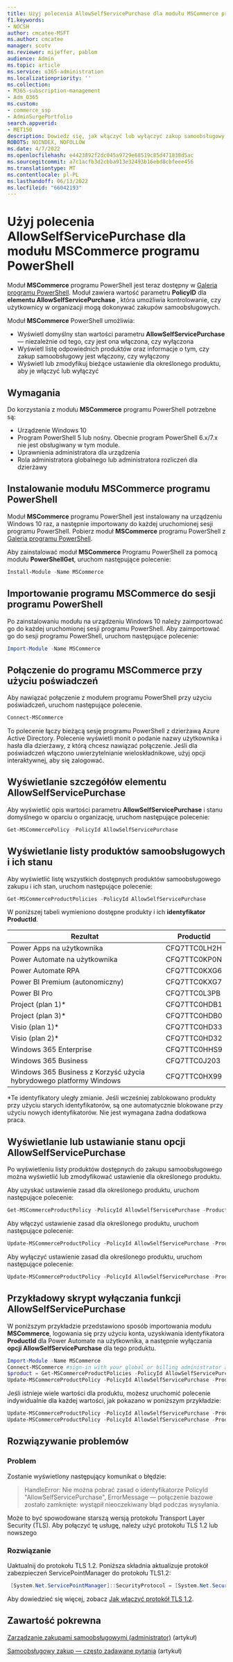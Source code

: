 ```yaml
---
title: Użyj polecenia AllowSelfServicePurchase dla modułu MSCommerce programu PowerShell
f1.keywords:
- NOCSH
author: cmcatee-MSFT
ms.author: cmcatee
manager: scotv
ms.reviewer: mijeffer, pablom
audience: Admin
ms.topic: article
ms.service: o365-administration
ms.localizationpriority: ''
ms.collection:
- M365-subscription-management
- Adm_O365
ms.custom:
- commerce_ssp
- AdminSurgePortfolio
search.appverid:
- MET150
description: Dowiedz się, jak włączyć lub wyłączyć zakup samoobsługowy za pomocą polecenia cmdlet AllowSelfServicePurchase programu PowerShell.
ROBOTS: NOINDEX, NOFOLLOW
ms.date: 4/7/2022
ms.openlocfilehash: e4423892f2dc045a9729e68519c85d471838d5ac
ms.sourcegitcommit: a7c1acfb3d2cbba913e32493b16ebd8cbfeee456
ms.translationtype: MT
ms.contentlocale: pl-PL
ms.lasthandoff: 06/13/2022
ms.locfileid: "66042193"
---
```

# <a name="use-allowselfservicepurchase-for-the-mscommerce-powershell-module"></a>Użyj polecenia AllowSelfServicePurchase dla modułu MSCommerce programu PowerShell

Moduł **MSCommerce** programu PowerShell jest teraz dostępny w [Galeria programu PowerShell](https://aka.ms/allowselfservicepurchase-powershell-gallery). Moduł zawiera wartość parametru **PolicyID** dla **elementu AllowSelfServicePurchase** , która umożliwia kontrolowanie, czy użytkownicy w organizacji mogą dokonywać zakupów samoobsługowych.

Moduł **MSCommerce** PowerShell umożliwia:

- Wyświetl domyślny stan wartości parametru **AllowSelfServicePurchase** — niezależnie od tego, czy jest ona włączona, czy wyłączona
- Wyświetl listę odpowiednich produktów oraz informacje o tym, czy zakup samoobsługowy jest włączony, czy wyłączony
- Wyświetl lub zmodyfikuj bieżące ustawienie dla określonego produktu, aby je włączyć lub wyłączyć

## <a name="requirements"></a>Wymagania

Do korzystania z modułu **MSCommerce** programu PowerShell potrzebne są:

- Urządzenie Windows 10
- Program PowerShell 5 lub nośny. Obecnie program PowerShell 6.x/7.x nie jest obsługiwany w tym module.
- Uprawnienia administratora dla urządzenia
- Rola administratora globalnego lub administratora rozliczeń dla dzierżawy

## <a name="install-the-mscommerce-powershell-module"></a>Instalowanie modułu MSCommerce programu PowerShell

Moduł **MSCommerce** programu PowerShell jest instalowany na urządzeniu Windows 10 raz, a następnie importowany do każdej uruchomionej sesji programu PowerShell. Pobierz moduł **MSCommerce** programu PowerShell z [Galeria programu PowerShell](https://aka.ms/allowselfservicepurchase-powershell-gallery).

Aby zainstalować moduł **MSCommerce** Programu PowerShell za pomocą modułu **PowerShellGet**, uruchom następujące polecenie:

```powershell
Install-Module -Name MSCommerce
```

## <a name="import-mscommerce-into-the-powershell-session"></a>Importowanie programu MSCommerce do sesji programu PowerShell

Po zainstalowaniu modułu na urządzeniu Windows 10 należy zaimportować go do każdej uruchomionej sesji programu PowerShell. Aby zaimportować go do sesji programu PowerShell, uruchom następujące polecenie:

```powershell
Import-Module -Name MSCommerce
```

## <a name="connect-to-mscommerce-with-your-credentials"></a>Połączenie do programu MSCommerce przy użyciu poświadczeń

Aby nawiązać połączenie z modułem programu PowerShell przy użyciu poświadczeń, uruchom następujące polecenie.

```powershell
Connect-MSCommerce
```

To polecenie łączy bieżącą sesję programu PowerShell z dzierżawą Azure Active Directory. Polecenie wyświetli monit o podanie nazwy użytkownika i hasła dla dzierżawy, z którą chcesz nawiązać połączenie. Jeśli dla poświadczeń włączono uwierzytelnianie wieloskładnikowe, użyj opcji interaktywnej, aby się zalogować.

## <a name="view-details-for-allowselfservicepurchase"></a>Wyświetlanie szczegółów elementu AllowSelfServicePurchase

Aby wyświetlić opis wartości parametru **AllowSelfServicePurchase** i stanu domyślnego w oparciu o organizację, uruchom następujące polecenie:

```powershell
Get-MSCommercePolicy -PolicyId AllowSelfServicePurchase
```

## <a name="view-a-list-of-self-service-purchase-products-and-their-status"></a>Wyświetlanie listy produktów samoobsługowych i ich stanu

Aby wyświetlić listę wszystkich dostępnych produktów samoobsługowego zakupu i ich stan, uruchom następujące polecenie:

```powershell
Get-MSCommerceProductPolicies -PolicyId AllowSelfServicePurchase
```

W poniższej tabeli wymieniono dostępne produkty i ich **identyfikator ProductId**.

| Rezultat | Productid |
|-----------------------------|--------------|
| Power Apps na użytkownika | CFQ7TTC0LH2H |
| Power Automate na użytkownika | CFQ7TTC0KP0N |
| Power Automate RPA | CFQ7TTC0KXG6  |
| Power BI Premium (autonomiczny) | CFQ7TTC0KXG7  |
| Power BI Pro | CFQ7TTC0L3PB |
| Project (plan 1)* | CFQ7TTC0HDB1 |
| Project (plan 3)* | CFQ7TTC0HDB0 |
| Visio (plan 1)* | CFQ7TTC0HD33 |
| Visio (plan 2)* | CFQ7TTC0HD32 |
| Windows 365 Enterprise | CFQ7TTC0HHS9 |
| Windows 365 Business | CFQ7TTC0J203 |
| Windows 365 Business z Korzyść użycia hybrydowego platformy Windows | CFQ7TTC0HX99 |

*Te identyfikatory uległy zmianie. Jeśli wcześniej zablokowano produkty przy użyciu starych identyfikatorów, są one automatycznie blokowane przy użyciu nowych identyfikatorów. Nie jest wymagana żadna dodatkowa praca.

## <a name="view-or-set-the-status-for-allowselfservicepurchase"></a>Wyświetlanie lub ustawianie stanu opcji AllowSelfServicePurchase

Po wyświetleniu listy produktów dostępnych do zakupu samoobsługowego można wyświetlić lub zmodyfikować ustawienie dla określonego produktu.

Aby uzyskać ustawienie zasad dla określonego produktu, uruchom następujące polecenie:

```powershell
Get-MSCommerceProductPolicy -PolicyId AllowSelfServicePurchase -ProductId CFQ7TTC0KP0N
```

Aby włączyć ustawienie zasad dla określonego produktu, uruchom następujące polecenie:

```powershell
Update-MSCommerceProductPolicy -PolicyId AllowSelfServicePurchase -ProductId CFQ7TTC0KP0N -Enabled $True
```

Aby wyłączyć ustawienie zasad dla określonego produktu, uruchom następujące polecenie:

```powershell
Update-MSCommerceProductPolicy -PolicyId AllowSelfServicePurchase -ProductId CFQ7TTC0KP0N -Enabled $False
```

## <a name="example-script-to-disable-allowselfservicepurchase"></a>Przykładowy skrypt wyłączania funkcji AllowSelfServicePurchase

W poniższym przykładzie przedstawiono sposób importowania modułu **MSCommerce**, logowania się przy użyciu konta, uzyskiwania identyfikatora **ProductId** dla Power Automate na użytkownika, a następnie wyłączania **opcji AllowSelfServicePurchase** dla tego produktu.

```powershell
Import-Module -Name MSCommerce
Connect-MSCommerce #sign-in with your global or billing administrator account when prompted
$product = Get-MSCommerceProductPolicies -PolicyId AllowSelfServicePurchase | where {$_.ProductName -match 'Power Automate per user'}
Update-MSCommerceProductPolicy -PolicyId AllowSelfServicePurchase -ProductId $product.ProductID -Enabled $false
```

Jeśli istnieje wiele wartości dla produktu, możesz uruchomić polecenie indywidualnie dla każdej wartości, jak pokazano w poniższym przykładzie:

```powershell
Update-MSCommerceProductPolicy -PolicyId AllowSelfServicePurchase -ProductId $product[0].ProductID -Enabled $false
Update-MSCommerceProductPolicy -PolicyId AllowSelfServicePurchase -ProductId $product[1].ProductID -Enabled $false
```


## <a name="troubleshooting"></a>Rozwiązywanie problemów

### <a name="problem"></a>Problem

Zostanie wyświetlony następujący komunikat o błędzie:

> HandleError: Nie można pobrać zasad o identyfikatorze PolicyId "AllowSelfServicePurchase", ErrorMessage — połączenie bazowe zostało zamknięte: wystąpił nieoczekiwany błąd podczas wysyłania.

Może to być spowodowane starszą wersją protokołu Transport Layer Security (TLS). Aby połączyć tę usługę, należy użyć protokołu TLS 1.2 lub nowszego

### <a name="solution"></a>Rozwiązanie

Uaktualnij do protokołu TLS 1.2. Poniższa składnia aktualizuje protokół zabezpieczeń ServicePointManager do protokołu TLS1.2:

```powershell
 [System.Net.ServicePointManager]::SecurityProtocol = [System.Net.SecurityProtocolType]::Tls12
```

Aby dowiedzieć się więcej, zobacz [Jak włączyć protokół TLS 1.2](/mem/configmgr/core/plan-design/security/enable-tls-1-2).

<!--
## Uninstall the MSCommerce module

Before you uninstall the MSCommerce module, close your current PowerShell session, then open a new session with admin rights.

To remove the **MSCommerce** PowerShell module from your computer, run the following command:

```powershell
Uninstall-Module -Name MSCommerce
```-->

## <a name="related-content"></a>Zawartość pokrewna

[Zarządzanie zakupami samoobsługowymi (administrator)](manage-self-service-purchases-admins.md) (artykuł)

[Samoobsługowy zakup — często zadawane pytania](self-service-purchase-faq.yml) (artykuł)
